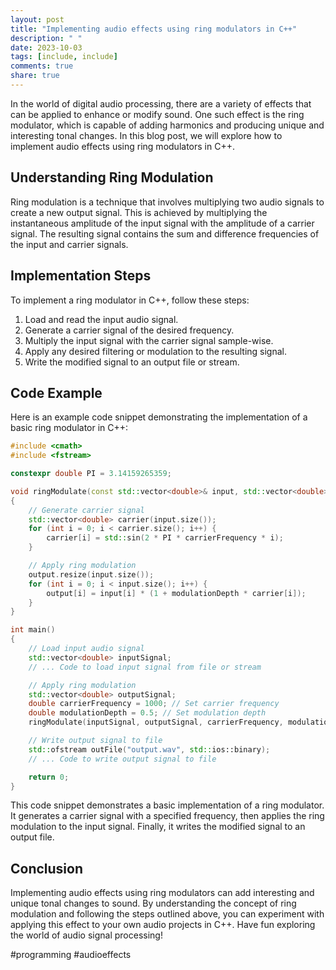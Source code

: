 ```yaml
---
layout: post
title: "Implementing audio effects using ring modulators in C++"
description: " "
date: 2023-10-03
tags: [include, include]
comments: true
share: true
---
```


In the world of digital audio processing, there are a variety of effects that can be applied to enhance or modify sound. One such effect is the ring modulator, which is capable of adding harmonics and producing unique and interesting tonal changes. In this blog post, we will explore how to implement audio effects using ring modulators in C++.

## Understanding Ring Modulation

Ring modulation is a technique that involves multiplying two audio signals to create a new output signal. This is achieved by multiplying the instantaneous amplitude of the input signal with the amplitude of a carrier signal. The resulting signal contains the sum and difference frequencies of the input and carrier signals.

## Implementation Steps

To implement a ring modulator in C++, follow these steps:

1. Load and read the input audio signal.
2. Generate a carrier signal of the desired frequency.
3. Multiply the input signal with the carrier signal sample-wise.
4. Apply any desired filtering or modulation to the resulting signal.
5. Write the modified signal to an output file or stream.

## Code Example

Here is an example code snippet demonstrating the implementation of a basic ring modulator in C++:

```cpp
#include <cmath>
#include <fstream>

constexpr double PI = 3.14159265359;

void ringModulate(const std::vector<double>& input, std::vector<double>& output, double carrierFrequency, double modulationDepth)
{
    // Generate carrier signal
    std::vector<double> carrier(input.size());
    for (int i = 0; i < carrier.size(); i++) {
        carrier[i] = std::sin(2 * PI * carrierFrequency * i);
    }

    // Apply ring modulation
    output.resize(input.size());
    for (int i = 0; i < input.size(); i++) {
        output[i] = input[i] * (1 + modulationDepth * carrier[i]);
    }
}

int main()
{
    // Load input audio signal
    std::vector<double> inputSignal;
    // ... Code to load input signal from file or stream

    // Apply ring modulation
    std::vector<double> outputSignal;
    double carrierFrequency = 1000; // Set carrier frequency
    double modulationDepth = 0.5; // Set modulation depth
    ringModulate(inputSignal, outputSignal, carrierFrequency, modulationDepth);

    // Write output signal to file
    std::ofstream outFile("output.wav", std::ios::binary);
    // ... Code to write output signal to file

    return 0;
}
```

This code snippet demonstrates a basic implementation of a ring modulator. It generates a carrier signal with a specified frequency, then applies the ring modulation to the input signal. Finally, it writes the modified signal to an output file.

## Conclusion

Implementing audio effects using ring modulators can add interesting and unique tonal changes to sound. By understanding the concept of ring modulation and following the steps outlined above, you can experiment with applying this effect to your own audio projects in C++. Have fun exploring the world of audio signal processing!

#programming #audioeffects